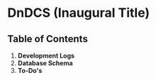 # DnDCS (Inaugural Title)

## Table of Contents

1. **Development Logs**
2. **Database Schema**
3. **To-Do's**